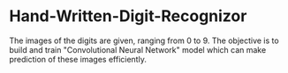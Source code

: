# Hand-Written-Digit-Recognizor
The images of the digits are given, ranging from 0 to 9. The objective is to build and train "Convolutional Neural Network" model which can make prediction of these images efficiently.
